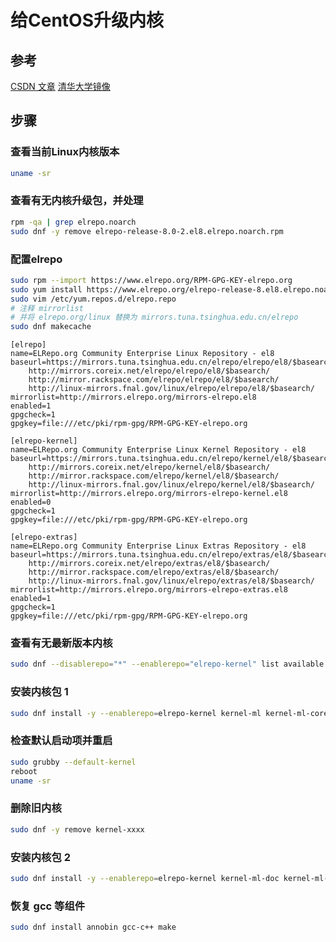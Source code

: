 # 给CentOS升级内核

## 参考

[CSDN 文章](https://blog.csdn.net/dengshulei/article/details/103704417)
[清华大学镜像](https://mirrors.tuna.tsinghua.edu.cn/help/elrepo/)

## 步骤

### 查看当前Linux内核版本

```bash
uname -sr
```

### 查看有无内核升级包，并处理

```bash
rpm -qa | grep elrepo.noarch
sudo dnf -y remove elrepo-release-8.0-2.el8.elrepo.noarch.rpm
```

### 配置elrepo

```bash
sudo rpm --import https://www.elrepo.org/RPM-GPG-KEY-elrepo.org
sudo yum install https://www.elrepo.org/elrepo-release-8.el8.elrepo.noarch.rpm
sudo vim /etc/yum.repos.d/elrepo.repo
# 注释 mirrorlist
# 并将 elrepo.org/linux 替换为 mirrors.tuna.tsinghua.edu.cn/elrepo
sudo dnf makecache
```

```text
[elrepo]
name=ELRepo.org Community Enterprise Linux Repository - el8
baseurl=https://mirrors.tuna.tsinghua.edu.cn/elrepo/elrepo/el8/$basearch/
    http://mirrors.coreix.net/elrepo/elrepo/el8/$basearch/
    http://mirror.rackspace.com/elrepo/elrepo/el8/$basearch/
    http://linux-mirrors.fnal.gov/linux/elrepo/elrepo/el8/$basearch/
mirrorlist=http://mirrors.elrepo.org/mirrors-elrepo.el8
enabled=1
gpgcheck=1
gpgkey=file:///etc/pki/rpm-gpg/RPM-GPG-KEY-elrepo.org

[elrepo-kernel]
name=ELRepo.org Community Enterprise Linux Kernel Repository - el8
baseurl=https://mirrors.tuna.tsinghua.edu.cn/elrepo/kernel/el8/$basearch/
    http://mirrors.coreix.net/elrepo/kernel/el8/$basearch/
    http://mirror.rackspace.com/elrepo/kernel/el8/$basearch/
    http://linux-mirrors.fnal.gov/linux/elrepo/kernel/el8/$basearch/
mirrorlist=http://mirrors.elrepo.org/mirrors-elrepo-kernel.el8
enabled=0
gpgcheck=1
gpgkey=file:///etc/pki/rpm-gpg/RPM-GPG-KEY-elrepo.org

[elrepo-extras]
name=ELRepo.org Community Enterprise Linux Extras Repository - el8
baseurl=https://mirrors.tuna.tsinghua.edu.cn/elrepo/extras/el8/$basearch/
    http://mirrors.coreix.net/elrepo/extras/el8/$basearch/
    http://mirror.rackspace.com/elrepo/extras/el8/$basearch/
    http://linux-mirrors.fnal.gov/linux/elrepo/extras/el8/$basearch/
mirrorlist=http://mirrors.elrepo.org/mirrors-elrepo-extras.el8
enabled=1
gpgcheck=1
gpgkey=file:///etc/pki/rpm-gpg/RPM-GPG-KEY-elrepo.org
```

### 查看有无最新版本内核

```bash
sudo dnf --disablerepo="*" --enablerepo="elrepo-kernel" list available
```

### 安装内核包 1

```bash
sudo dnf install -y --enablerepo=elrepo-kernel kernel-ml kernel-ml-core kernel-ml-devel kernel-ml-modules
```

### 检查默认启动项并重启

```bash
sudo grubby --default-kernel
reboot
uname -sr
```

### 删除旧内核

```bash
sudo dnf -y remove kernel-xxxx
```

### 安装内核包 2

```bash
sudo dnf install -y --enablerepo=elrepo-kernel kernel-ml-doc kernel-ml-headers kernel-ml-modules-extra kernel-ml-tools kernel-ml-tools-libs kernel-ml-tools-libs-devel --allowerasing
```

### 恢复 gcc 等组件

```bash
sudo dnf install annobin gcc-c++ make
```
